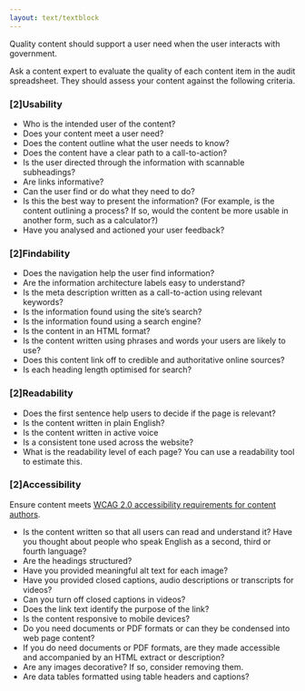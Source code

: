 ```yaml
---
layout: text/textblock
---
```

Quality content should support a user need when the user interacts with government.

Ask a content expert to evaluate the quality of each content item in the audit spreadsheet. They should assess your content against the following criteria.

### [2]Usability

  * Who is the intended user of the content?
  * Does your content meet a user need?
  * Does the content outline what the user needs to know?
  * Does the content have a clear path to a call-to-action?
  * Is the user directed through the information with scannable subheadings?
  * Are links informative?
  * Can the user find or do what they need to do?
  * Is this the best way to present the information? (For example, is the content outlining a process? If so, would the content be more usable in another form, such as a calculator?)
  * Have you analysed and actioned your user feedback?

### [2]Findability

  * Does the navigation help the user find information?
  * Are the information architecture labels easy to understand?
  * Is the meta description written as a call-to-action using relevant keywords?
  * Is the information found using the site’s search?
  * Is the information found using a search engine?
  * Is the content in an HTML format?
  * Is the content written using phrases and words your users are likely to use?
  * Does this content link off to credible and authoritative online sources?
  * Is each heading length optimised for search?

### [2]Readability

  * Does the first sentence help users to decide if the page is relevant?
  * Is the content written in plain English?
  * Is the content written in active voice
  * Is a consistent tone used across the website?
  * What is the readability level of each page? You can use a readability tool to estimate this.

### [2]Accessibility

Ensure content meets [WCAG 2.0 accessibility requirements for content authors](https://guides.service.gov.au/content-guide/accessibility-inclusivity/#wcag-2-0-for-content-authors).

  * Is the content written so that all users can read and understand it? Have you thought about people who speak English as a second, third or fourth language?
  * Are the headings structured?
  * Have you provided meaningful alt text for each image?
  * Have you provided closed captions, audio descriptions or transcripts for videos?
  * Can you turn off closed captions in videos?
  * Does the link text identify the purpose of the link?
  * Is the content responsive to mobile devices?
  * Do you need documents or PDF formats or can they be condensed into web page content?
  * If you do need documents or PDF formats, are they made accessible and accompanied by an HTML extract or description?
  * Are any images decorative? If so, consider removing them.
  * Are data tables formatted using table headers and captions?
